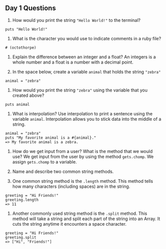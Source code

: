 ## Day 1 Questions

1. How would you print the string `"Hello World!"` to the terminal?
```
puts "Hello World!"
```

1. What is the character you would use to indicate comments in a ruby file?
```
# (octothorpe)
```

1. Explain the difference between an integer and a float?
An integers is a whole number and a float is a number with a decimal point.

1. In the space below, create a variable `animal` that holds the string `"zebra"`
```
animal = "zebra"
```

1. How would you print the string `"zebra"` using the variable that you created above?
```
puts animal
```

1. What is interpolation? Use interpolation to print a sentence using the variable `animal`.
Interpolation allows you to stick data into the middle of a string.
```
animal = "zebra"
puts "My favorite animal is a #{animal}."
=> My favorite animal is a zebra.
```

1. How do we get input from a user? What is the method that we would use?
We get input from the user by using the method `gets.chomp`.
We assign `gets.chomp` to a variable.

1. Name and describe two common string methods.
  1. One common string method is the `.length` method. This method tells how many characters (including spaces)
  are in the string.
```
greeting = "Hi Friends!"
greeting.length
=> 11
```
  1. Another commonly used string method is the `.split` method.
  This method will take a string and split each part of the string into an Array.
  It cuts the string anytime it encounters a space character.
```
greeting = "Hi Friends!"
greeting.split
=> ["Hi", "Friends!"]
```
